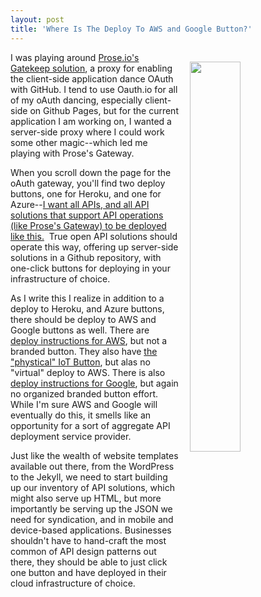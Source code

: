 ```yaml
---
layout: post
title: 'Where Is The Deploy To AWS and Google Button?'
---
```

<p><img style="padding: 15px;" src="http://kinlane-productions.s3.amazonaws.com/api_evangelist_site/blog/deploy_buttons_heroku_azure.png" alt="" width="40%" align="right" /></p>
<p>I was playing around <a href="https://github.com/prose/gatekeeper">Prose.io's Gatekeep solution</a>,&nbsp;<span>a proxy for enabling the client-side application&nbsp;dance OAuth with GitHub. I tend to use Oauth.io for all of my oAuth dancing, especially client-side on Github Pages, but for the current application I am working on, I wanted a server-side proxy where I could work some other magic--which led me playing with Prose's Gateway.</span></p>
<p>When you scroll down the page for the oAuth gateway, you'll find two deploy buttons, one for Heroku, and one for Azure--<a href="http://apievangelist.com/2014/08/23/push-button-api-deployment-with-the-heroku-button/">I want all APIs, and all API solutions that support API operations (like Prose's Gateway) to be deployed like this.</a>&nbsp; True open API solutions should operate this way, offering up server-side solutions in a Github repository, with one-click buttons for deploying in your infrastructure of choice.</p>
<p>As I write this I realize in addition to a deploy to Heroku, and Azure buttons, there should be deploy to AWS and Google buttons as well. There are <a href="https://blogs.aws.amazon.com/application-management/post/Tx33XKAKURCCW83/Automatically-Deploy-from-GitHub-Using-AWS-CodeDeploy">deploy instructions for AWS</a>, but not a branded button. They also have <a href="https://aws.amazon.com/iot/button/">the "phystical" IoT Button</a>, but alas no "virtual" deploy to AWS. There is also <a href="https://developers.google.com/apps-marketplace/listing">deploy instructions for Google</a>, but again no organized branded button effort. While I'm sure AWS and Google will eventually do this, it smells like an opportunity for a sort of aggregate API deployment service provider.</p>
<p>Just like the wealth of website templates available out there, from the WordPress to the Jekyll, we need to start building up our inventory of API solutions, which might also serve up HTML, but more importantly be serving up the JSON we need for syndication, and in mobile and device-based applications. Businesses shouldn't have to hand-craft the most common of API design patterns out there, they should be able to just click one button and have deployed in their cloud infrastructure of choice.</p>